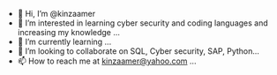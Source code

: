 - 👋 Hi, I’m @kinzaamer
- 👀 I’m interested in learning cyber security and coding languages and increasing my knowledge ...
- 🌱 I’m currently learning ...
- 💞️ I’m looking to collaborate on SQL, Cyber security, SAP, Python...
- 📫 How to reach me at kinzaamer@yahoo.com ...

<!---
kinzaamer/kinzaamer is a ✨ special ✨ repository because its `README.md` (this file) appears on your GitHub profile.
You can click the Preview link to take a look at your changes.
--->
